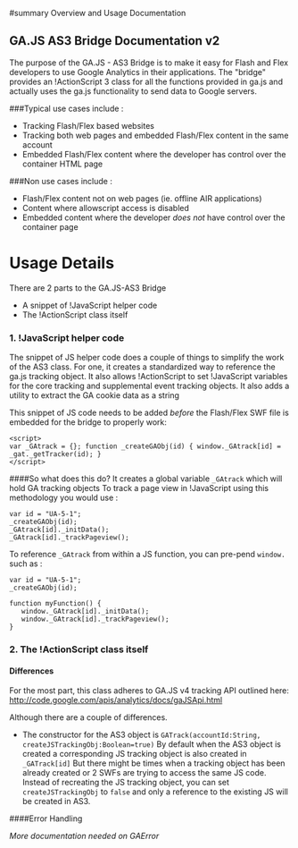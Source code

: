 #summary Overview and Usage Documentation

## GA.JS AS3 Bridge Documentation v2

The purpose of the GA.JS - AS3 Bridge is to make it easy for Flash and Flex developers to use Google Analytics in their applications. The "bridge" provides an !ActionScript 3 class for all the functions provided in ga.js and actually uses the ga.js functionality to send data to Google servers.

###Typical use cases include :
  * Tracking Flash/Flex based websites 
  * Tracking both web pages and embedded Flash/Flex content in the same account
  * Embedded Flash/Flex content where the developer has control over the container HTML page

###Non use cases include :
  * Flash/Flex content not on web pages (ie. offline AIR applications)
  * Content where allowscript access is disabled
  * Embedded content where the developer *does not* have control over the container page


# Usage Details

There are 2 parts to the GA.JS-AS3 Bridge
  * A snippet of !JavaScript helper code
  * The !ActionScript class itself 

### 1. !JavaScript helper code
 
The snippet of JS helper code does a couple of things to simplify the work of the AS3 class. For one, it creates a standardized way to reference the ga.js tracking object. It also allows !ActionScript to set !JavaScript variables for the core tracking and supplemental event tracking objects. It also adds a utility to extract the GA cookie data as a string

This snippet of JS code needs to be added *before* the Flash/Flex SWF file is embedded for the bridge to properly work:


    <script>
    var _GAtrack = {}; function _createGAObj(id) { window._GAtrack[id] = _gat._getTracker(id); }
    </script>


####So what does this do?
It creates a global variable `_GAtrack` which will hold GA tracking objects
To track a page view in !JavaScript using this methodology you would use :

    var id = "UA-5-1";
    _createGAObj(id);
    _GAtrack[id]._initData();
    _GAtrack[id]._trackPageview();


To reference `_GAtrack` from within a JS function, you can pre-pend `window.` such as :

    var id = "UA-5-1";
    _createGAObj(id);  
    
    function myFunction() {
       window._GAtrack[id]._initData();
       window._GAtrack[id]._trackPageview();
    }


### 2. The !ActionScript class itself

#### Differences
For the most part, this class adheres to GA.JS v4 tracking API outlined here: http://code.google.com/apis/analytics/docs/gaJSApi.html

Although there are a couple of differences.

  * The constructor for the AS3 object is `GATrack(accountId:String, createJSTrackingObj:Boolean=true)` By default when the AS3 object is created a corresponding JS tracking object is also created in `_GATrack[id]` But there might be times when a tracking object has been already created or 2 SWFs are trying to access the same JS code. Instead of recreating the JS tracking object, you can set `createJSTrackingObj` to `false` and only a reference to the existing JS will be created in AS3. 


####Error Handling

_More documentation needed on GAError_